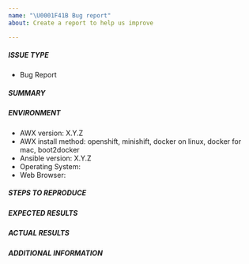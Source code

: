 ```yaml
---
name: "\U0001F41B Bug report"
about: Create a report to help us improve

---
```

<!-- Issues are for **concrete, actionable bugs and feature requests** only - if you're just asking for debugging help or technical support, please use:

- http://web.libera.chat/?channels=#ansible-awx
- https://groups.google.com/forum/#!forum/awx-project

We have to limit this because of limited volunteer time to respond to issues! -->

##### ISSUE TYPE
 - Bug Report

##### SUMMARY
<!-- Briefly describe the problem. -->

##### ENVIRONMENT
* AWX version: X.Y.Z
* AWX install method: openshift, minishift, docker on linux, docker for mac, boot2docker
* Ansible version:  X.Y.Z
* Operating System:
* Web Browser:

##### STEPS TO REPRODUCE

<!-- Please describe exactly how to reproduce the problem. -->

##### EXPECTED RESULTS

<!-- What did you expect to happen when running the steps above? -->

##### ACTUAL RESULTS

<!-- What actually happened? -->

##### ADDITIONAL INFORMATION

<!-- Include any links to sosreport, database dumps, screenshots or other
information. -->
